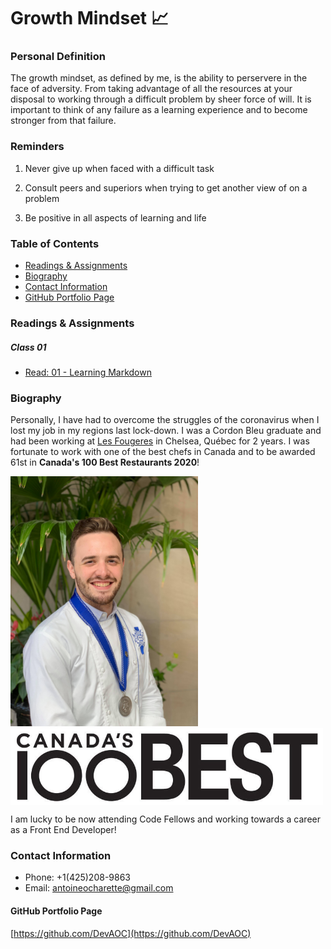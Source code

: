 # Growth Mindset 📈

### Personal Definition

The growth mindset, as defined by me, is the ability to perservere in the face of adversity. From taking advantage of all the resources at your disposal to working through a difficult problem by sheer force of will. It is important to think of any failure as a learning experience and to become stronger from that failure.

### Reminders

1. Never give up when faced with a difficult task

2. Consult peers and superiors when trying to get another view of on a problem

3. Be positive in all aspects of learning and life

### Table of Contents

- [Readings & Assignments](#Readings-&-Assignments)
- [Biography](#Biography)
- [Contact Information](#Contact-Information)
- [GitHub Portfolio Page](#GitHub-Portfolio-Page)

### Readings & Assignments

##### Class 01

- [Read: 01 - Learning Markdown](reading-01.md)

### Biography

Personally, I have had to overcome the struggles of the coronavirus when I lost my job in my regions last lock-down. I was a Cordon Bleu graduate and had been working at [Les Fougeres](https://www.fougeres.com/) in Chelsea, Québec for 2 years. I was fortunate to work with one of the best chefs in Canada and to be awarded 61st in **Canada's 100 Best Restaurants 2020**! 
  
  <img src="Cordon-Bleu-Grad.jpeg" alt="drawing" width="300"/> <img src="CB100_logo-retina.jpeg" alt="drawing" align="top" width="500"/>

I am lucky to be now attending Code Fellows and working towards a career as a Front End Developer!

### Contact Information

- Phone: +1(425)208-9863
- Email: antoineocharette@gmail.com

#### GitHub Portfolio Page

[https://github.com/DevAOC](https://github.com/DevAOC)
